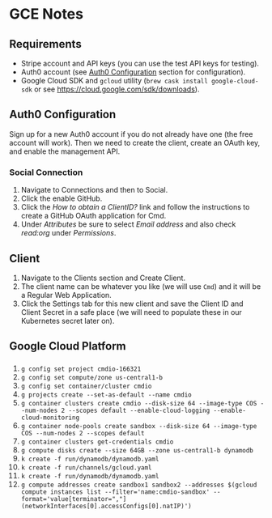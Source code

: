 # GCE Notes

## Requirements

* Stripe account and API keys (you can use the test API keys for testing).
* Auth0 account (see [Auth0 Configuration](#auth0-configuration) section for configuration).
* Google Cloud SDK and `gcloud` utility (`brew cask install google-cloud-sdk` or see https://cloud.google.com/sdk/downloads).

## Auth0 Configuration

Sign up for a new Auth0 account if you do not already have one (the free account will work). Then we need to create the client, create an OAuth key, and enable the management API.

### Social Connection
1. Navigate to Connections and then to Social.
1. Click the enable GitHub.
1. Click the _How to obtain a ClientID?_ link and follow the instructions to create a GitHub OAuth application for Cmd.
1. Under _Attributes_ be sure to select _Email address_ and also check _read:org_ under _Permissions_.

## Client
1. Navigate to the Clients section and Create Client.
1. The client name can be whatever you like (we will use `Cmd`) and it will be a Regular Web Application.
1. Click the Settings tab for this new client and save the Client ID and Client Secret in a safe place (we will need to populate these in our Kubernetes secret later on).


## Google Cloud Platform

###
1. `g config set project cmdio-166321`
1. `g config set compute/zone us-central1-b`
1. `g config set container/cluster cmdio`
1. `g projects create --set-as-default --name cmdio`
1. `g container clusters create cmdio --disk-size 64 --image-type COS --num-nodes 2 --scopes default --enable-cloud-logging --enable-cloud-monitoring`
1. `g container node-pools create sandbox --disk-size 64 --image-type COS --num-nodes 2 --scopes default`
1. `g container clusters get-credentials cmdio`
1. `g compute disks create --size 64GB --zone us-central1-b dynamodb`
1. `k create -f run/dynamodb/dynamodb.yaml`
1. `k create -f run/channels/gcloud.yaml`
1. `k create -f run/dynamodb/dynamodb.yaml`
1. `g compute addresses create sandbox1 sandbox2 --addresses $(gcloud compute instances list --filter='name:cmdio-sandbox' --format='value[terminator=","](networkInterfaces[0].accessConfigs[0].natIP)')`
